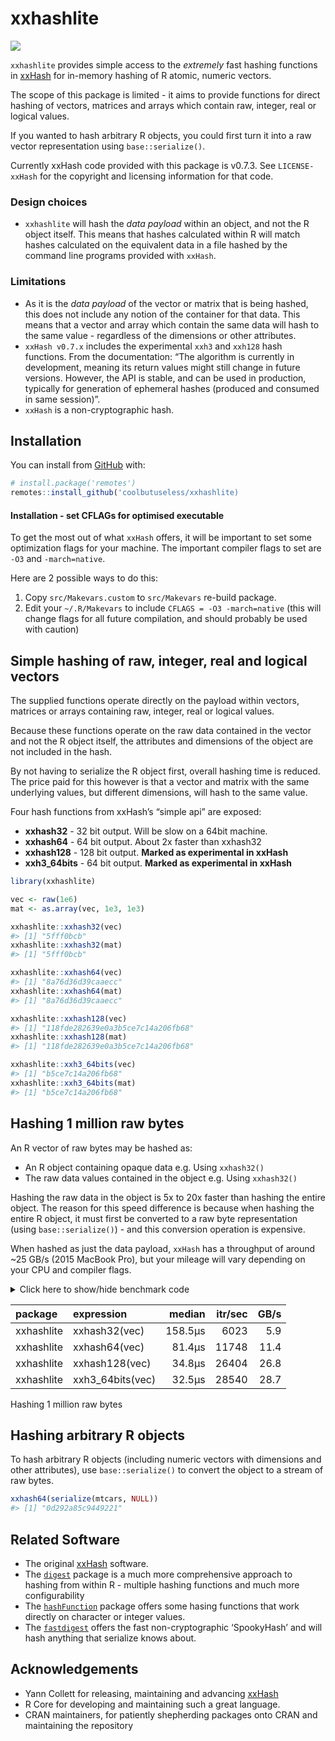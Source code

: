 
<!-- README.md is generated from README.Rmd. Please edit that file -->

# xxhashlite

<!-- badges: start -->

![](https://img.shields.io/badge/cool-useless-green.svg)
<!-- badges: end -->

`xxhashlite` provides simple access to the *extremely* fast hashing
functions in [xxHash](https://cyan4973.github.io/xxHash/) for in-memory
hashing of R atomic, numeric vectors.

The scope of this package is limited - it aims to provide functions for
direct hashing of vectors, matrices and arrays which contain raw,
integer, real or logical values.

If you wanted to hash arbitrary R objects, you could first turn it into
a raw vector representation using `base::serialize()`.

Currently xxHash code provided with this package is v0.7.3. See
`LICENSE-xxHash` for the copyright and licensing information for that
code.

### Design choices

  - `xxhashlite` will hash the *data payload* within an object, and not
    the R object itself. This means that hashes calculated within R will
    match hashes calculated on the equivalent data in a file hashed by
    the command line programs provided with `xxHash`.

### Limitations

  - As it is the *data payload* of the vector or matrix that is being
    hashed, this does not include any notion of the container for that
    data. This means that a vector and array which contain the same data
    will hash to the same value - regardless of the dimensions or other
    attributes.
  - `xxHash v0.7.x` includes the experimental `xxh3` and `xxh128` hash
    functions. From the documentation: “The algorithm is currently in
    development, meaning its return values might still change in future
    versions. However, the API is stable, and can be used in production,
    typically for generation of ephemeral hashes (produced and consumed
    in same session)”.
  - `xxHash` is a non-cryptographic hash.

## Installation

You can install from
[GitHub](https://github.com/coolbutuseless/xxhashlite) with:

``` r
# install.package('remotes')
remotes::install_github('coolbutuseless/xxhashlite)
```

#### Installation - set CFLAGs for optimised executable

To get the most out of what `xxHash` offers, it will be important to set
some optimization flags for your machine. The important compiler flags
to set are `-O3` and `-march=native`.

Here are 2 possible ways to do this:

1.  Copy `src/Makevars.custom` to `src/Makevars` re-build package.
2.  Edit your `~/.R/Makevars` to include `CFLAGS = -O3 -march=native`
    (this will change flags for all future compilation, and should
    probably be used with caution)

## Simple hashing of raw, integer, real and logical vectors

The supplied functions operate directly on the payload within vectors,
matrices or arrays containing raw, integer, real or logical values.

Because these functions operate on the raw data contained in the vector
and not the R object itself, the attributes and dimensions of the object
are not included in the hash.

By not having to serialize the R object first, overall hashing time is
reduced. The price paid for this however is that a vector and matrix
with the same underlying values, but different dimensions, will hash to
the same value.

Four hash functions from xxHash’s “simple api” are exposed:

  - **xxhash32** - 32 bit output. Will be slow on a 64bit machine.
  - **xxhash64** - 64 bit output. About 2x faster than xxhash32
  - **xxhash128** - 128 bit output. **Marked as experimental in xxHash**
  - **xxh3\_64bits** - 64 bit output. **Marked as experimental in
    xxHash**

<!-- end list -->

``` r
library(xxhashlite)

vec <- raw(1e6)
mat <- as.array(vec, 1e3, 1e3)

xxhashlite::xxhash32(vec)
#> [1] "5fff0bcb"
xxhashlite::xxhash32(mat)
#> [1] "5fff0bcb"

xxhashlite::xxhash64(vec)
#> [1] "8a76d36d39caaecc"
xxhashlite::xxhash64(mat)
#> [1] "8a76d36d39caaecc"

xxhashlite::xxhash128(vec)
#> [1] "118fde282639e0a3b5ce7c14a206fb68"
xxhashlite::xxhash128(mat)
#> [1] "118fde282639e0a3b5ce7c14a206fb68"

xxhashlite::xxh3_64bits(vec)
#> [1] "b5ce7c14a206fb68"
xxhashlite::xxh3_64bits(mat)
#> [1] "b5ce7c14a206fb68"
```

## Hashing 1 million raw bytes

An R vector of raw bytes may be hashed as:

  - An R object containing opaque data e.g. Using `xxhash32()`
  - The raw data values contained in the object e.g. Using `xxhash32()`

Hashing the raw data in the object is 5x to 20x faster than hashing the
entire object. The reason for this speed difference is because when
hashing the entire R object, it must first be converted to a raw byte
representation (using `base::serialize()`) - and this conversion
operation is expensive.

When hashed as just the data payload, `xxHash` has a throughput of
around \~25 GB/s (2015 MacBook Pro), but your mileage will vary
depending on your CPU and compiler flags.

<details>

<summary> Click here to show/hide benchmark code </summary>

``` r
library(xxhashlite)

N   <- 1e6
vec <- as.raw(seq(N) %% 256)

res <- bench::mark(
  xxhash32(vec),
  xxhash64(vec),
  xxhash128(vec),
  xxh3_64bits(vec),
  check = FALSE
)
```

</details>

| package    | expression        |  median | itr/sec | GB/s |
| :--------- | :---------------- | ------: | ------: | ---: |
| xxhashlite | xxhash32(vec)     | 158.5µs |    6023 |  5.9 |
| xxhashlite | xxhash64(vec)     |  81.4µs |   11748 | 11.4 |
| xxhashlite | xxhash128(vec)    |  34.8µs |   26404 | 26.8 |
| xxhashlite | xxh3\_64bits(vec) |  32.5µs |   28540 | 28.7 |

Hashing 1 million raw bytes

## Hashing arbitrary R objects

To hash arbitrary R objects (including numeric vectors with dimensions
and other attributes), use `base::serialize()` to convert the object to
a stream of raw bytes.

``` r
xxhash64(serialize(mtcars, NULL))
#> [1] "0d292a85c9449221"
```

## Related Software

  - The original [xxHash](https://cyan4973.github.io/xxHash/) software.
  - The [`digest`](https://cran.r-project.org/package=digest) package is
    a much more comprehensive approach to hashing from within R -
    multiple hashing functions and much more configurability
  - The
    [`hashFunction`](https://cran.r-project.org/package=hashFunction)
    package offers some hasing functions that work directly on character
    or integer values.
  - The [`fastdigest`](https://cran.r-project.org/package=fastdigest)
    offers the fast non-cryptographic ‘SpookyHash’ and will hash
    anything that serialize knows about.

## Acknowledgements

  - Yann Collett for releasing, maintaining and advancing
    [xxHash](https://cyan4973.github.io/xxHash/)
  - R Core for developing and maintaining such a great language.
  - CRAN maintainers, for patiently shepherding packages onto CRAN and
    maintaining the repository
